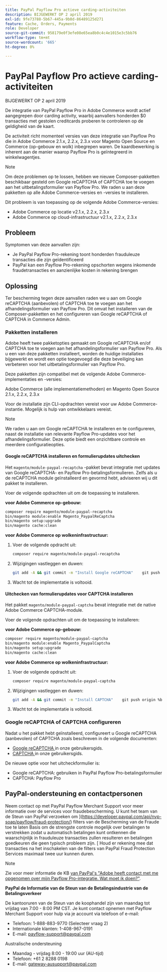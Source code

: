 ```yaml
---
title: PayPal Payflow Pro actieve carding-activiteiten
description: BIJGEWERKT OP 2 april 2019
exl-id: 9fe73788-5b67-445a-9b0d-86489125d271
feature: Cache, Orders, Payments
role: Developer
source-git-commit: 958179e0f3efe08e65ea8b0c4c4e1015e3c5bb76
workflow-type: tm+mt
source-wordcount: '665'
ht-degree: 0%

---
```


# PayPal Payflow Pro actieve carding-activiteiten

BIJGEWERKT OP 2 april 2019

De integratie van PayPal Payflow Pro in Adobe Commerce wordt actief aangegrepen door carding activity, waarbij aanvallers honderden $0 transacties met gestolen creditcards proberen te controleren op de geldigheid van de kaart.

De activiteit richt momenteel versies van deze integratie van Payflow Pro die in Adobe Commerce 2.1.x, 2.2.x, 2.3.x voor Magento Open Source en Commerce (op-gebouw en wolk) inbegrepen waren. De kaardbewerking is inherent aan de manier waarop Payflow Pro is geïntegreerd in winkelwagentjes.

>[!NOTE]
>
>Om deze problemen op te lossen, hebben we nieuwe Composer-pakketten beschikbaar gesteld om Google reCAPTCHA of CAPTCHA toe te voegen aan het uitbetalingsformulier van Payflow Pro. We raden u aan deze pakketten op alle Adobe Commerce-versies en -versies te installeren.

Dit probleem is van toepassing op de volgende Adobe Commerce-versies:

* Adobe Commerce op locatie v2.1.x, 2.2.x, 2.3.x
* Adobe Commerce op cloud-infrastructuur v2.1.x, 2.2.x, 2.3.x

## Probleem

Symptomen van deze aanvallen zijn:

* Je PayPal Payflow Pro-rekening toont honderden frauduleuze transacties die zijn geïdentificeerd
* PayPal kan een Payflow Pro-rekening opschorten wegens inkomende fraudetransacties en aanzienlijke kosten in rekening brengen

## Oplossing

Ter bescherming tegen deze aanvallen raden we u aan om Google reCAPTCHA (aanbevolen) of CAPTCHA toe te voegen aan het afhandelingsformulier van Payflow Pro. Dit omvat het installeren van de Composer-pakketten en het configureren van Google reCAPTCHA of CAPTCHA in Commerce Admin.

### Pakketten installeren

Adobe heeft twee pakketopties gemaakt om Google reCAPTCHA en/of CAPTCHA toe te voegen aan het afhandelingsformulier van Payflow Pro. Als u een van deze pakketten installeert, worden de huidige installaties bijgewerkt en wordt een optie toegevoegd die deze beveiliging kan verbeteren voor het uitbetalingsformulier van Payflow Pro.

Deze pakketten zijn compatibel met de volgende Adobe Commerce-implementaties en -versies:

Adobe Commerce (alle implementatiemethoden) en Magento Open Source 2.1.x, 2.2.x, 2.3.x

Voor de installatie zijn CLI-opdrachten vereist voor uw Adobe Commerce-instantie. Mogelijk is hulp van ontwikkelaars vereist.

>[!NOTE]
>
>We raden u aan om Google reCAPTCHA te installeren en te configureren, naast de installatie van relevante Payflow Pro-updates voor het afhandelingsformulier. Deze optie biedt een onzichtbare controle en meerdere configuratieopties.

#### Google reCAPTCHA installeren en formulierupdates uitchecken

Het `magento/module-paypal-recaptcha` -pakket bevat integratie met updates van Google reCAPTCHA- en Payflow Pro-betalingsformulieren. Zelfs als u de reCAPTCHA module geïnstalleerd en gevormd hebt, adviseren wij u dit pakket te installeren.

Voer de volgende opdrachten uit om de toepassing te installeren.

**voor Adobe Commerce op-gebouw:**

```bash
composer require magento/module-paypal-recaptcha
bin/magento module:enable Magento_PaypalReCaptcha
bin/magento setup:upgrade
bin/magento cache:clean
```

**voor Adobe Commerce op wolkeninfrastructuur:**

1. Voer de volgende opdracht uit:

   ```bash
   composer require magento/module-paypal-recaptcha
   ```

1. Wijzigingen vastleggen en duwen:

   ```bash
   git add -A && git commit -m "Install Google reCAPTCHA"    git push origin %branch_name%
   ```

1. Wacht tot de implementatie is voltooid.

#### Uitchecken van formulierupdates voor CAPTCHA installeren

Het pakket `magento/module-paypal-captcha` bevat integratie met de native Adobe Commerce CAPTCHA-module.

Voer de volgende opdrachten uit om de toepassing te installeren:

**voor Adobe Commerce op-gebouw:**

```bash
composer require magento/module-paypal-captcha
bin/magento module:enable Magento_PaypalCaptcha
bin/magento setup:upgrade
bin/magento cache:clean
```

**voor Adobe Commerce op wolkeninfrastructuur:**

1. Voer de volgende opdracht uit:

   ```bash
   composer require magento/module-paypal-captcha
   ```

1. Wijzigingen vastleggen en duwen:

   ```bash
   git add -A && git commit -m "Install CAPTCHA"    git push origin %branch_name%
   ```

1. Wacht tot de implementatie is voltooid.

### Google reCAPTCHA of CAPTCHA configureren

Nadat u het pakket hebt geïnstalleerd, configureert u Google reCAPTCHA (aanbevolen) of CAPTCHA zoals beschreven in de volgende documenten:

* [ Google reCAPTCHA ](https://docs.magento.com/user-guide/stores/security-google-recaptcha.html) in onze gebruikersgids.
* [ CAPTCHA ](https://docs.magento.com/user-guide/stores/security-captcha.html) in onze gebruikersgids.

De nieuwe optie voor het uitcheckformulier is:

* Google reCAPTCHA: gebruiken in PayPal Payflow Pro-betalingsformulier
* CAPTCHA: Payflow Pro

## PayPal-ondersteuning en contactpersonen

Neem contact op met PayPal Payflow Merchant Support voor meer informatie over de services voor fraudebescherming. U kunt het team van de Steun van PayPal verzoeken om ](https://developer.paypal.com/api/nvp-soap/payflow/fraud-protection/) filters van de Bescherming van de Fraude toe te laten Basis om de strengste controle mogelijk over betalingen te verstrekken zodat u automatisch betalingen kunt ontkennen die waarschijnlijk in frauduleuze transacties zullen resulteren en betalingen goedkeuren die geen typisch probleem zijn. [ Houd er rekening mee dat transacties na het inschakelen van de filters van PayPal Fraud Protection Services maximaal twee uur kunnen duren.

>[!NOTE]
>
>Zie voor meer informatie de KB [ van PayPal&#39;s &quot;Adobe heeft contact met me opgenomen over mijn Payflow Pro-integratie. Wat moet ik doen?&quot;](https://www.paypal.com/us/smarthelp/article/ts2242).

**PayPal de Informatie van de Steun van de Betalingsindustrie van de Betalingsverkeer**

De kantooruren van de Steun van de koophandel zijn van maandag tot vrijdag van 7:00 - 8:00 PM CST. Je kunt contact opnemen met Payflow Merchant Support voor hulp via je account via telefoon of e-mail:

* Telefoon: 1-888-883-9770 (Selecteer vraag 2)
* Internationale klanten: 1-408-967-0191
* E-mail: [ payflow-support@paypal.com](mailto:payflow-support@paypal.com)

Australische ondersteuning

* Maandag - vrijdag 8:00 - 19:00 uur (AU-tijd)
* Telefoon: +61 2 8288 0198
* E-mail: [ gateway-ausupport@paypal.com](mailto:gateway-ausupport@paypal.com)
